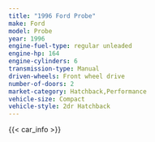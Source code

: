```yaml
---
title: "1996 Ford Probe"
make: Ford
model: Probe
year: 1996
engine-fuel-type: regular unleaded
engine-hp: 164
engine-cylinders: 6
transmission-type: Manual
driven-wheels: Front wheel drive
number-of-doors: 2
market-category: Hatchback,Performance
vehicle-size: Compact
vehicle-style: 2dr Hatchback
---
```


{{< car_info >}}
